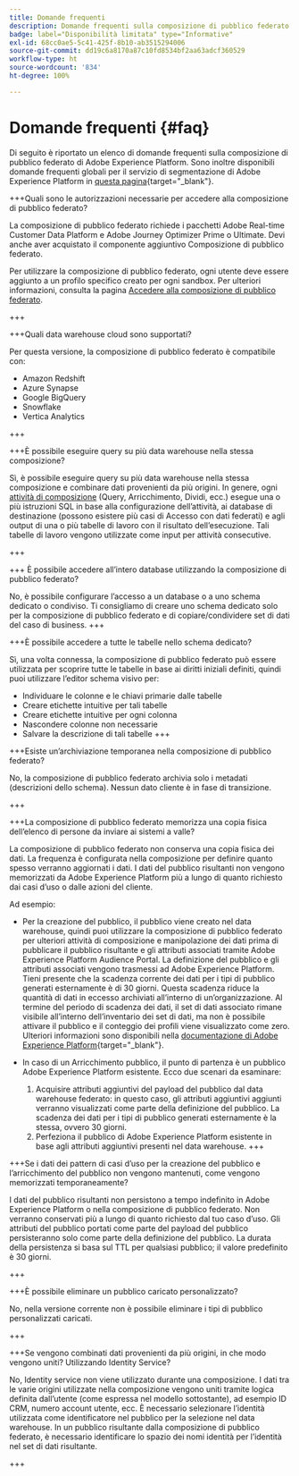 ```yaml
---
title: Domande frequenti
description: Domande frequenti sulla composizione di pubblico federato di Adobe Experience Platform
badge: label="Disponibilità limitata" type="Informative"
exl-id: 68cc0ae5-5c41-425f-8b10-ab3515294006
source-git-commit: dd19c6a8170a87c10fd8534bf2aa63adcf360529
workflow-type: ht
source-wordcount: '834'
ht-degree: 100%

---
```


# Domande frequenti {#faq}

Di seguito è riportato un elenco di domande frequenti sulla composizione di pubblico federato di Adobe Experience Platform. Sono inoltre disponibili domande frequenti globali per il servizio di segmentazione di Adobe Experience Platform in [questa pagina](https://experienceleague.adobe.com/it/docs/experience-platform/segmentation/faq){target="_blank"}.


+++Quali sono le autorizzazioni necessarie per accedere alla composizione di pubblico federato?

La composizione di pubblico federato richiede i pacchetti Adobe Real-time Customer Data Platform e Adobe Journey Optimizer Prime o Ultimate. Devi anche aver acquistato il componente aggiuntivo Composizione di pubblico federato.

Per utilizzare la composizione di pubblico federato, ogni utente deve essere aggiunto a un profilo specifico creato per ogni sandbox. Per ulteriori informazioni, consulta la pagina [Accedere alla composizione di pubblico federato](access-prerequisites.md).

+++

+++Quali data warehouse cloud sono supportati?

Per questa versione, la composizione di pubblico federato è compatibile con:

* Amazon Redshift
* Azure Synapse
* Google BigQuery
* Snowflake
* Vertica Analytics

+++


+++È possibile eseguire query su più data warehouse nella stessa composizione?

Sì, è possibile eseguire query su più data warehouse nella stessa composizione e combinare dati provenienti da più origini.  In genere, ogni [attività di composizione](../compositions/orchestrate-activities.md) (Query, Arricchimento, Dividi, ecc.) esegue una o più istruzioni SQL in base alla configurazione dell’attività, ai database di destinazione (possono esistere più casi di Accesso con dati federati) e agli output di una o più tabelle di lavoro con il risultato dell’esecuzione. Tali tabelle di lavoro vengono utilizzate come input per attività consecutive.

+++

+++ È possibile accedere all’intero database utilizzando la composizione di pubblico federato?

No, è possibile configurare l’accesso a un database o a uno schema dedicato o condiviso. Ti consigliamo di creare uno schema dedicato solo per la composizione di pubblico federato e di copiare/condividere set di dati del caso di business.
+++



+++È possibile accedere a tutte le tabelle nello schema dedicato?

Sì, una volta connessa, la composizione di pubblico federato può essere utilizzata per scoprire tutte le tabelle in base ai diritti iniziali definiti, quindi puoi utilizzare l’editor schema visivo per:

* Individuare le colonne e le chiavi primarie dalle tabelle
* Creare etichette intuitive per tali tabelle
* Creare etichette intuitive per ogni colonna
* Nascondere colonne non necessarie
* Salvare la descrizione di tali tabelle
+++


+++Esiste un’archiviazione temporanea nella composizione di pubblico federato?

No, la composizione di pubblico federato archivia solo i metadati (descrizioni dello schema). Nessun dato cliente è in fase di transizione. <!--The Audience export flow is done directly from Adobe Experience Platform Audience Portal (via [Destination](../connections/destinations.md)) to the customer database. The creation and update flow is done directly from your data warehouse database to Adobe Experience Platform Audience Portal.-->

+++

+++La composizione di pubblico federato memorizza una copia fisica dell’elenco di persone da inviare ai sistemi a valle?

La composizione di pubblico federato non conserva una copia fisica dei dati. La frequenza è configurata nella composizione per definire quanto spesso verranno aggiornati i dati. I dati del pubblico risultanti non vengono memorizzati da Adobe Experience Platform più a lungo di quanto richiesto dai casi d’uso o dalle azioni del cliente.

Ad esempio:

* Per la creazione del pubblico, il pubblico viene creato nel data warehouse, quindi puoi utilizzare la composizione di pubblico federato per ulteriori attività di composizione e manipolazione dei dati prima di pubblicare il pubblico risultante e gli attributi associati tramite Adobe Experience Platform Audience Portal. La definizione del pubblico e gli attributi associati vengono trasmessi ad Adobe Experience Platform.
Tieni presente che la scadenza corrente dei dati per i tipi di pubblico generati esternamente è di 30 giorni. Questa scadenza riduce la quantità di dati in eccesso archiviati all’interno di un’organizzazione. Al termine del periodo di scadenza dei dati, il set di dati associato rimane visibile all’interno dell’inventario dei set di dati, ma non è possibile attivare il pubblico e il conteggio dei profili viene visualizzato come zero. Ulteriori informazioni sono disponibili nella [documentazione di Adobe Experience Platform](https://experienceleague.adobe.com/it/docs/experience-platform/segmentation/faq#how-long-do-externally-generated-audiences-last-for){target="_blank"}.

* In caso di un Arricchimento pubblico, il punto di partenza è un pubblico Adobe Experience Platform esistente. Ecco due scenari da esaminare:
   1. Acquisire attributi aggiuntivi del payload del pubblico dal data warehouse federato: in questo caso, gli attributi aggiuntivi aggiunti verranno visualizzati come parte della definizione del pubblico. La scadenza dei dati per i tipi di pubblico generati esternamente è la stessa, ovvero 30 giorni.
   1. Perfeziona il pubblico di Adobe Experience Platform esistente in base agli attributi aggiuntivi presenti nel data warehouse. <!--For example, you have an audience of customers who have shown interest in a particular product on the website for the last two months. You now want to take this audience and further segment it using Federated Audience Composition to only include customers who have a high credit score. The credit score is deemed sensitive and individual credit score data points are not copied over from the data warehouse.-->
+++

+++Se i dati dei pattern di casi d’uso per la creazione del pubblico e l’arricchimento del pubblico non vengono mantenuti, come vengono memorizzati temporaneamente?

I dati del pubblico risultanti non persistono a tempo indefinito in Adobe Experience Platform o nella composizione di pubblico federato. Non verranno conservati più a lungo di quanto richiesto dal tuo caso d’uso. Gli attributi del pubblico portati come parte del payload del pubblico persisteranno solo come parte della definizione del pubblico. La durata della persistenza si basa sul TTL per qualsiasi pubblico; il valore predefinito è 30 giorni.

+++

+++È possibile eliminare un pubblico caricato personalizzato?

No, nella versione corrente non è possibile eliminare i tipi di pubblico personalizzati caricati. <!--that are not used in downstream activation directly in Audience Portal by simply selecting delete from the actions menu. Learn more in [Adobe Experience Platform documentation](https://experienceleague.adobe.com/en/docs/experience-platform/segmentation/faq#how-do-i-put-an-audience-in-the-deleted-state){target="_blank"}.-->

+++

+++Se vengono combinati dati provenienti da più origini, in che modo vengono uniti? Utilizzando Identity Service?

No, Identity service non viene utilizzato durante una composizione. I dati tra le varie origini utilizzate nella composizione vengono uniti tramite logica definita dall’utente (come espressa nel modello sottostante), ad esempio ID CRM, numero account utente, ecc. È necessario selezionare l’identità utilizzata come identificatore nel pubblico per la selezione nel data warehouse. In un pubblico risultante dalla composizione di pubblico federato, è necessario identificare lo spazio dei nomi identità per l’identità nel set di dati risultante.

+++

<!--
+++If I want to combine federated data with datasets that live in Adobe Experience Platform, how is this done?

Likewise, the Identity Service is not being leveraged in this scenario either. The data model underpinning a composition needs to express how the data warehouse data and the audience to be enriched are related. e.g. assume an existing audience in Adobe Experience Platform contains several attributes, among which is the CRM ID. Assume transactional data is in the data warehouse containing purchases with various attributes, including the CRM ID of the purchaser. The end-user would have to specify that the CRM ID for both objects is used to stitch the two objects together.

+++
-->
